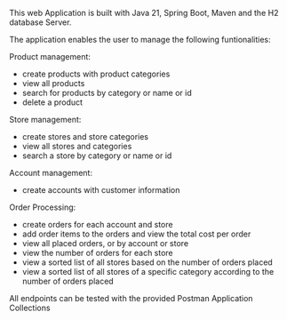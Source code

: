 
This web Application is built with Java 21, Spring Boot, Maven and the H2 database Server.

The application enables the user to manage the following funtionalities:

Product management: 
* create products with product categories
* view all products
* search for products by category or name or id 
* delete a product

Store management: 
* create stores and store categories
* view all stores and categories
* search a store by category or name or id

Account management: 
* create accounts with customer information

Order Processing: 
* create orders for each account and store
* add order items to the orders and view the total cost per order
* view all placed orders, or by account or store
* view the number of orders for each store
* view a sorted list of all stores based on the number of orders placed
* view a sorted list of all stores of a specific category according to the number of orders placed

All endpoints can be tested with the provided Postman Application Collections
